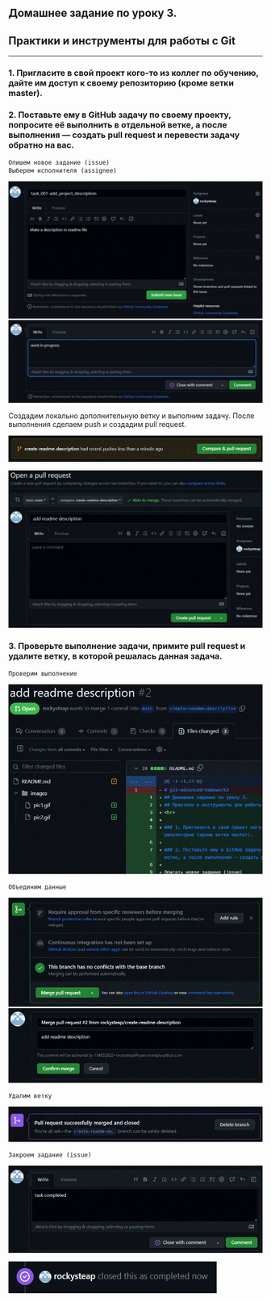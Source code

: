 ## Домашнее задание по уроку 3. 
## Практики и инструменты для работы с Git
<hr>

### 1. Пригласите в свой проект кого-то из коллег по обучению, дайте им доступ к своему репозиторию (кроме ветки master).

### 2. Поставьте ему в GitHub задачу по своему проекту, попросите её выполнить в отдельной ветке, а после выполнения — создать pull request и перевести задачу обратно на вас.

    Опишем новое задание (issue)
    Выберем исполнителя (assignee)

![git diff](./images/pic1.gif)
![git diff](./images/pic2.gif)

Создадим локально дополнительную ветку и выполним задачу. После выполнения сделаем push и создадим pull request.

![git diff](./images/pic3.gif)

![git diff](./images/pic4.gif)

### 3. Проверьте выполнение задачи, примите pull request и удалите ветку, в которой решалась данная задача.

    Проверим выполнение

![git diff](./images/pic5.gif)

    Объединим данные

![git diff](./images/pic6.gif)
![git diff](./images/pic7.gif)

    Удалим ветку

![git diff](./images/pic8.gif)

    Закроем задание (issue)

![git diff](./images/pic9.gif)

![git diff](./images/pic10.gif)
